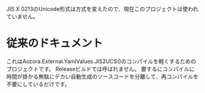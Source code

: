 
JIS X 0213のUnicode形式は方式を変えたので、現在このプロジェクトは使われていません。

# 従来のドキュメント
これはAozora.External.YamlValues.JIS2UCS()のコンパイルを軽くするためのプロジェクトです。
Releaseビルドでは呼ばれません。
要するにコンパイルに時間が掛かる無駄にデカい自動生成のソースコードを分離して、再コンパイルを不要にしているだけです。